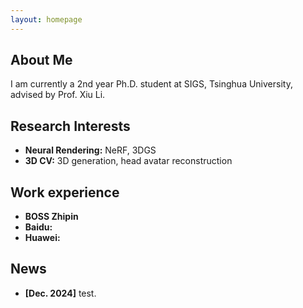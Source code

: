 ```yaml
---
layout: homepage
---
```


## About Me

I am currently a 2nd year Ph.D. student at SIGS, Tsinghua University, advised by Prof. Xiu Li.

## Research Interests

- **Neural Rendering:** NeRF, 3DGS
- **3D CV:** 3D generation, head avatar reconstruction

## Work experience

- **BOSS Zhipin**
- **Baidu:**
- **Huawei:**

## News

- **[Dec. 2024]** test.
